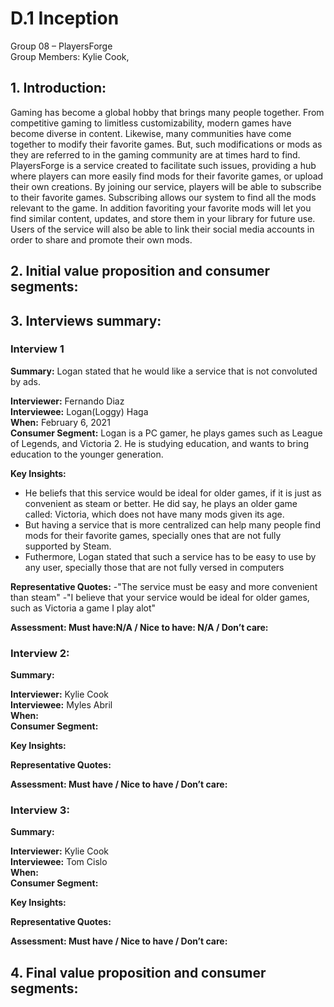 # D.1 Inception

Group 08 – PlayersForge\
Group Members: Kylie Cook,

## 1. Introduction:

Gaming has become a global hobby that brings many people together. From competitive gaming to limitless customizability, modern games have
become diverse in content. Likewise, many communities have come together to modify their favorite games. But, such modifications or mods as
they are referred to in the gaming community are at times hard to find. PlayersForge is a service created to facilitate such issues, providing
a hub where players can more easily find mods for their favorite games, or upload their own creations. By joining our service, players will
be able to subscribe to their favorite games. Subscribing allows our system to find all the mods relevant to the game. In addition favoriting your
favorite mods will let you find similar content, updates, and store them in your library for future use. Users of the service will also be able to link
their social media accounts in order to share and promote their own mods.

## 2. Initial value proposition and consumer segments:


## 3. Interviews summary:

### Interview 1

**Summary:** Logan stated that he would like a service that is not convoluted by ads.

**Interviewer:** Fernando Diaz\
**Interviewee:** Logan(Loggy) Haga\
**When:** February 6, 2021\
**Consumer Segment:**
Logan is a PC gamer, he plays games such as League of Legends, and Victoria 2.
He is studying education, and wants to bring education to the younger generation.

**Key Insights:**
- He beliefs that this service would be ideal for older games, if it is just as
convenient as steam or better. He did say, he plays an older game called:
Victoria, which does not have many mods given its age.
- But having a service that is more centralized can help many people find mods
for their favorite games, specially ones that are not fully supported by Steam.
- Futhermore, Logan stated that such a service has to be easy to use by any
user, specially those that are not fully versed in computers

**Representative Quotes:**
-"The service must be easy and more convenient than steam"
-"I believe that your service would be ideal for older games, such as Victoria a game I play alot"

**Assessment: Must have:N/A / Nice to have: N/A / Don’t care:**

### Interview 2:

**Summary:**

**Interviewer:** Kylie Cook\
**Interviewee:** Myles Abril\
**When:**\
**Consumer Segment:**

**Key Insights:**

**Representative Quotes:**

**Assessment: Must have / Nice to have / Don’t care:**

### Interview 3:

**Summary:**

**Interviewer:** Kylie Cook\
**Interviewee:** Tom Cislo\
**When:**\
**Consumer Segment:**

**Key Insights:**

**Representative Quotes:**

**Assessment: Must have / Nice to have / Don’t care:**

## 4. Final value proposition and consumer segments:
